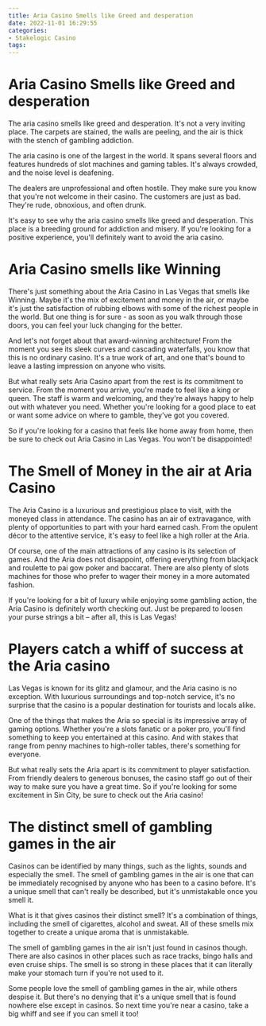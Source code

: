 ```yaml
---
title: Aria Casino Smells like Greed and desperation
date: 2022-11-01 16:29:55
categories:
- Stakelogic Casino
tags:
---
```



#  Aria Casino Smells like Greed and desperation

The aria casino smells like greed and desperation. It's not a very inviting place. The carpets are stained, the walls are peeling, and the air is thick with the stench of gambling addiction.

The aria casino is one of the largest in the world. It spans several floors and features hundreds of slot machines and gaming tables. It's always crowded, and the noise level is deafening.

The dealers are unprofessional and often hostile. They make sure you know that you're not welcome in their casino. The customers are just as bad. They're rude, obnoxious, and often drunk.

It's easy to see why the aria casino smells like greed and desperation. This place is a breeding ground for addiction and misery. If you're looking for a positive experience, you'll definitely want to avoid the aria casino.

#  Aria Casino smells like Winning

There's just something about the Aria Casino in Las Vegas that smells like Winning. Maybe it's the mix of excitement and money in the air, or maybe it's just the satisfaction of rubbing elbows with some of the richest people in the world. But one thing is for sure - as soon as you walk through those doors, you can feel your luck changing for the better.

And let's not forget about that award-winning architecture! From the moment you see its sleek curves and cascading waterfalls, you know that this is no ordinary casino. It's a true work of art, and one that's bound to leave a lasting impression on anyone who visits.

But what really sets Aria Casino apart from the rest is its commitment to service. From the moment you arrive, you're made to feel like a king or queen. The staff is warm and welcoming, and they're always happy to help out with whatever you need. Whether you're looking for a good place to eat or want some advice on where to gamble, they've got you covered.

So if you're looking for a casino that feels like home away from home, then be sure to check out Aria Casino in Las Vegas. You won't be disappointed!

#  The Smell of Money in the air at Aria Casino

The Aria Casino is a luxurious and prestigious place to visit, with the moneyed class in attendance. The casino has an air of extravagance, with plenty of opportunities to part with your hard earned cash. From the opulent décor to the attentive service, it's easy to feel like a high roller at the Aria.

Of course, one of the main attractions of any casino is its selection of games. And the Aria does not disappoint, offering everything from blackjack and roulette to pai gow poker and baccarat. There are also plenty of slots machines for those who prefer to wager their money in a more automated fashion.

If you're looking for a bit of luxury while enjoying some gambling action, the Aria Casino is definitely worth checking out. Just be prepared to loosen your purse strings a bit – after all, this is Las Vegas!

#  Players catch a whiff of success at the Aria casino

Las Vegas is known for its glitz and glamour, and the Aria casino is no exception. With luxurious surroundings and top-notch service, it's no surprise that the casino is a popular destination for tourists and locals alike.

One of the things that makes the Aria so special is its impressive array of gaming options. Whether you're a slots fanatic or a poker pro, you'll find something to keep you entertained at this casino. And with stakes that range from penny machines to high-roller tables, there's something for everyone.

But what really sets the Aria apart is its commitment to player satisfaction. From friendly dealers to generous bonuses, the casino staff go out of their way to make sure you have a great time. So if you're looking for some excitement in Sin City, be sure to check out the Aria casino!

#  The distinct smell of gambling games in the air

Casinos can be identified by many things, such as the lights, sounds and especially the smell. The smell of gambling games in the air is one that can be immediately recognised by anyone who has been to a casino before. It's a unique smell that can't really be described, but it's unmistakable once you smell it.

What is it that gives casinos their distinct smell? It's a combination of things, including the smell of cigarettes, alcohol and sweat. All of these smells mix together to create a unique aroma that is unmistakable.

The smell of gambling games in the air isn't just found in casinos though. There are also casinos in other places such as race tracks, bingo halls and even cruise ships. The smell is so strong in these places that it can literally make your stomach turn if you're not used to it.

Some people love the smell of gambling games in the air, while others despise it. But there's no denying that it's a unique smell that is found nowhere else except in casinos. So next time you're near a casino, take a big whiff and see if you can smell it too!
